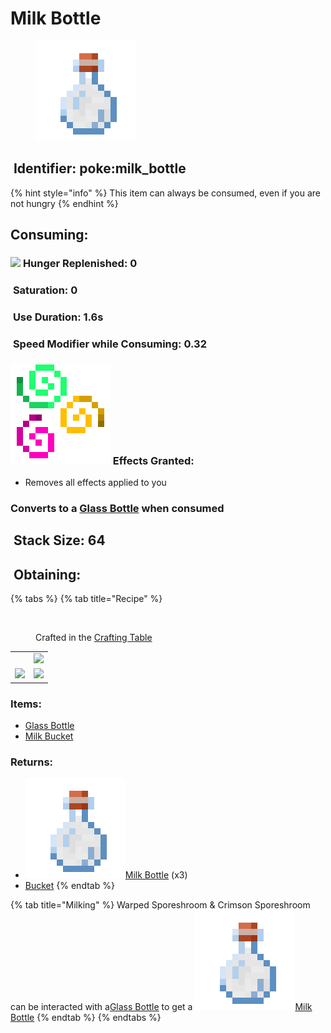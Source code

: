 # Milk Bottle

<figure><img src="https://github.com/ItsMePok/PFE/blob/wikiAssets/wikiMain/milk_bottle.png?raw=true" alt=""><figcaption></figcaption></figure>

## <img src="https://minecraft.wiki/images/Name_Tag_JE2_BE2.png?cbdc1" alt="" data-size="line"> Identifier: **poke:milk\_bottle** <a href="#identifier" id="identifier"></a>

{% hint style="info" %}
This item can always be consumed, even if you are not hungry
{% endhint %}

## Consuming:

### &#x20;    ![](https://wiki.bedrock.dev/assets/images/concepts/emojis/hud/food.png) **Hunger Replenished**: 0

### &#x20;    <img src="https://minecraft.wiki/images/Saturation_JE1.png?dbba6" alt="" data-size="line"> **Saturation**: 0

### &#x20;    <img src="https://minecraft.wiki/images/Clock_JE3_BE3.gif?8eaae" alt="" data-size="line"> **Use Duration**: 1.6s

### &#x20;    <img src="https://minecraft.wiki/images/Slowness_JE4.png?d415c" alt="" data-size="line"> **Speed Modifier while Consuming**: 0.32

### &#x20;     <img src="https://github.com/ItsMePok/PFE/blob/wikiAssets/MiscIcons/effect_particles.png?raw=true" alt="" data-size="line"> Effects Granted:

* Removes all effects applied to you

### Converts to a <img src="https://minecraft.wiki/images/Glass_Bottle_JE2_BE2.png?4b45e" alt="" data-size="line">[Glass Bottle](https://minecraft.wiki/w/Glass\_Bottle) when consumed



## <img src="https://minecraft.wiki/images/Light_Gray_Bundle_JE1_BE1.png?b552e" alt="" data-size="line"> Stack Size: 64

## <img src="https://minecraft.wiki/images/thumb/Crafting_Table_JE4_BE3.png/150px-Crafting_Table_JE4_BE3.png?5767f" alt="" data-size="line"> Obtaining:

{% tabs %}
{% tab title="Recipe" %}
<figure><img src="https://minecraft.wiki/images/thumb/Crafting_Table_JE4_BE3.png/150px-Crafting_Table_JE4_BE3.png?5767f" alt=""><figcaption><p>Crafted in the <a href="https://minecraft.wiki/w/Crafting_Table">Crafting Table</a></p></figcaption></figure>

|                                                                                                     |                                                                      |
| :-------------------------------------------------------------------------------------------------: | :------------------------------------------------------------------: |
| <img src="https://minecraft.wiki/images/Milk_Bucket_JE2_BE2.png?99ff1" alt="" data-size="original"> | ![](https://minecraft.wiki/images/Glass\_Bottle\_JE2\_BE2.png?4b45e) |
|                 ![](https://minecraft.wiki/images/Glass\_Bottle\_JE2\_BE2.png?4b45e)                | ![](https://minecraft.wiki/images/Glass\_Bottle\_JE2\_BE2.png?4b45e) |

### Items:

* <img src="https://minecraft.wiki/images/Glass_Bottle_JE2_BE2.png?4b45e" alt="" data-size="line">[Glass Bottle](https://minecraft.wiki/w/Glass\_Bottle)
* <img src="https://minecraft.wiki/images/Milk_Bucket_JE2_BE2.png?99ff1" alt="" data-size="line">[Milk Bucket](https://minecraft.wiki/w/Milk\_Bucket)

### Returns:

* <img src="https://github.com/ItsMePok/PFE/blob/wikiAssets/wikiMain/milk_bottle.png?raw=true" alt="" data-size="line">[Milk Bottle](milk-bottle.md) (x3)
* <img src="https://minecraft.wiki/images/Bucket_JE2_BE2.png?cf507" alt="" data-size="line">[Bucket](https://minecraft.wiki/w/Bucket)
{% endtab %}

{% tab title="Milking" %}
Warped Sporeshroom & Crimson Sporeshroom can be interacted with a<img src="https://minecraft.wiki/images/Glass_Bottle_JE2_BE2.png?4b45e" alt="" data-size="line">[Glass Bottle](https://minecraft.wiki/w/Glass\_Bottle) to get a <img src="https://github.com/ItsMePok/PFE/blob/wikiAssets/wikiMain/milk_bottle.png?raw=true" alt="" data-size="line">[Milk Bottle](milk-bottle.md)
{% endtab %}
{% endtabs %}
